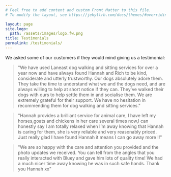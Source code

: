 ```yaml
---
# Feel free to add content and custom Front Matter to this file.
# To modify the layout, see https://jekyllrb.com/docs/themes/#overriding-theme-defaults

layout: page
site.logo:
  path: /assets/images/logo.fw.png
title: Testimonials
permalink: /testimonials/
---
```

We asked some of our customers if they would mind giving us a testimonial:

> "We have used Laneast dog walking and sitting services for over a year now and have always found Hannah and Rich to be kind, considerate and utterly trustworthy. Our dogs absolutely adore them. They take the time to understand what we and the dogs need, and are always willing to help at short notice if they can. They’ve walked their dogs with ours to help settle them in and socialise them. We are extremely grateful for their support. We have no hesitation in recommending them for dog walking and sitting services."

> "Hannah provides a brilliant service for animal care, I have left my horses,goats and chickens in her care several times now,I can honestly say I am totally relaxed when I’m away knowing that Hannah is caring for them, she is very reliable and very reasonably priced. Just really glad I have found Hannah it means I can go away more !!"

> "We are so happy with the care and attention you provided and the photo updates we received. You can tell from the angles that you really interacted with Bluey and gave him lots of quality time! We had a much nicer time away knowing he was in such safe hands. Thank you Hannah xx"
